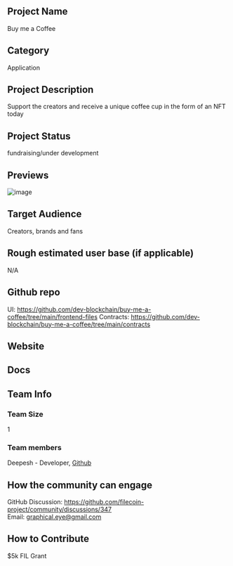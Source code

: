
## Project Name <!-- Add your project name here"-->
Buy me a Coffee

## Category 
Application

## Project Description
Support the creators and receive a unique coffee cup in the form of an NFT today

## Project Status
fundraising/under development

## Previews
![image](https://d26ul8af88kbh4.cloudfront.net/images/welcome_anim.gif)

## Target Audience
Creators, brands and fans

## Rough estimated user base (if applicable)
N/A

## Github repo
UI: https://github.com/dev-blockchain/buy-me-a-coffee/tree/main/frontend-files
Contracts: https://github.com/dev-blockchain/buy-me-a-coffee/tree/main/contracts

## Website
<!--Link your website if available-->

## Docs
<!--Including a link to your project docs!-->

## Team Info
<!-- Introduce your amazing team - how many team members are working on this project and who are they?-->
### Team Size  
1

### Team members  
Deepesh - Developer, [Github](https://github.com/dev-blockchain)

## How the community can engage
GitHub Discussion: https://github.com/filecoin-project/community/discussions/347  
Email: graphical.eye@gmail.com

## How to Contribute
$5k FIL Grant 
